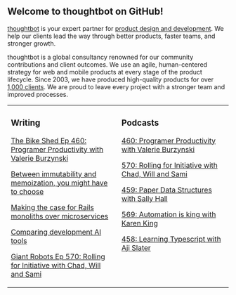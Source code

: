 ## Welcome to thoughtbot on GitHub!

[thoughtbot][1] is your expert partner for [product design and development][2].
We help our clients lead the way through better products, faster teams, and stronger growth.

thoughtbot is a global consultancy renowned for our community contributions and
client outcomes. We use an agile, human-centered strategy for web and mobile
products at every stage of the product lifecycle. Since 2003, we have produced
high-quality products for over [1,000 clients][3]. We are proud to leave every
project with a stronger team and improved processes.

<table><tr><td valign="top" width="50%">

### Writing

<!-- blog starts -->
[The Bike Shed Ep 460: Programer Productivity with Valerie Burzynski](https://feed.thoughtbot.com/link/24077/17012141/the-bike-shed-ep-460-programer-productivity-with-valerie-burzynski)

[Between immutability and memoization, you might have to choose](https://feed.thoughtbot.com/link/24077/17011872/between-immutability-and-memoization-you-might-have-to-choose)

[Making the case for Rails monoliths over microservices](https://feed.thoughtbot.com/link/24077/17011189/making-the-case-for-monoliths-over-microservices)

[Comparing development AI tools](https://feed.thoughtbot.com/link/24077/17009590/ai-tools-overview)

[Giant Robots Ep 570: Rolling for Initiative with Chad, Will and Sami](https://feed.thoughtbot.com/link/24077/17008944/giant-robots-ep-570-rolling-for-initiative-with-chad-will-and-sami)

<!-- blog ends -->
</td><td valign="top" width="50%">

### Podcasts

<!-- podcasts starts -->
[460: Programer Productivity with Valerie Burzynski](https://bikeshed.thoughtbot.com/460)

[570: Rolling for Initiative with Chad, Will and Sami](https://podcast.thoughtbot.com/570)

[459: Paper Data Structures with Sally Hall](https://bikeshed.thoughtbot.com/459)

[569: Automation is king with Karen King](https://podcast.thoughtbot.com/569)

[458: Learning Typescript with Aji Slater](https://bikeshed.thoughtbot.com/458)

<!-- podcasts ends -->
</td></tr></table>

[1]: https://thoughtbot.com
[2]: https://thoughtbot.com/services
[3]: https://thoughtbot.com/case-studies
